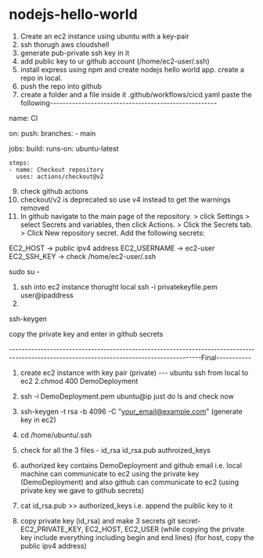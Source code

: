 # nodejs-hello-world
 
1. Create an ec2 instance  using ubuntu with a key-pair
2. ssh thorugh aws cloudshell
3. generate pub-private ssh key in it
4. add public key to ur github account (/home/ec2-user/.ssh)
6. install express using npm and create nodejs hello world app. create a repo in local.
7. push the repo into github
8. create a folder and a file inside it .github/workflows/cicd.yaml
paste the following-----------------------------------------------------

name: CI

on:
  push:
    branches:
      - main

jobs:
  build:
    runs-on: ubuntu-latest

    steps:
    - name: Checkout repository
      uses: actions/checkout@v2

9. check github actions 
10. checkout/v2 is deprecated so use v4 instead to get the warnings removed
11. In github navigate to the main page of the repository. >  click  Settings >  select  Secrets and variables, then click Actions. > Click the Secrets tab. > Click New repository secret.
Add the following secrets:

EC2_HOST -> public ipv4 address
EC2_USERNAME -> ec2-user
EC2_SSH_KEY -> check /home/ec2-user/.ssh



sudo su - 

1. ssh into ec2 instance thorught local 
ssh -i privatekeyfile.pem user@ipaddress
2.

ssh-keygen 

copy the private key and enter in github secrets

-------------------------------------------------------------------------------------------------------------------------------------------Final-----------



1. create ec2 instance with key pair (private) --- ubuntu
ssh from local to ec2
2.chmod 400 DemoDeployment

3. ssh -i DemoDeployment.pem ubuntu@ip
just do ls and check now

4. ssh-keygen -t rsa -b 4096 -C "your_email@example.com" (generate key in ec2)
5. cd /home/ubuntu/.ssh
6. check for all the 3 files - id_rsa id_rsa.pub authroized_keys
7. authorized key contains DemoDeployment and github email 
i.e. local  machine can communicate to ec2 using the private key (DemoDeployment) and also github can communicate to ec2 (using private key we gave to github secrets)
8. cat id_rsa.pub >> authorized_keys
i.e. append the puiblic key to it
9. copy private key (id_rsa) and make 3 secrets git secret- EC2_PRIVATE_KEY, EC2_HOST, EC2_USER
(while copying the private key include everything including begin and end lines)
(for host, copy the public ipv4 address)

